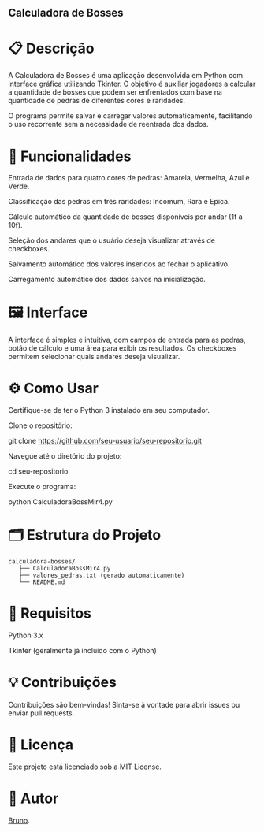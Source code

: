 ## Calculadora de Bosses

# 📋 Descrição

A Calculadora de Bosses é uma aplicação desenvolvida em Python com interface gráfica utilizando Tkinter. O objetivo é auxiliar jogadores a calcular a quantidade de bosses que podem ser enfrentados com base na quantidade de pedras de diferentes cores e raridades.

O programa permite salvar e carregar valores automaticamente, facilitando o uso recorrente sem a necessidade de reentrada dos dados.

# 🚀 Funcionalidades

Entrada de dados para quatro cores de pedras: Amarela, Vermelha, Azul e Verde.

Classificação das pedras em três raridades: Incomum, Rara e Epica.

Cálculo automático da quantidade de bosses disponíveis por andar (1f a 10f).

Seleção dos andares que o usuário deseja visualizar através de checkboxes.

Salvamento automático dos valores inseridos ao fechar o aplicativo.

Carregamento automático dos dados salvos na inicialização.

# 🖼️ Interface

A interface é simples e intuitiva, com campos de entrada para as pedras, botão de cálculo e uma área para exibir os resultados. Os checkboxes permitem selecionar quais andares deseja visualizar.

# ⚙️ Como Usar

Certifique-se de ter o Python 3 instalado em seu computador.

Clone o repositório:

git clone https://github.com/seu-usuario/seu-repositorio.git

Navegue até o diretório do projeto:

cd seu-repositorio

Execute o programa:

python CalculadoraBossMir4.py

# 🗂️ Estrutura do Projeto
```
calculadora-bosses/
   ├── CalculadoraBossMir4.py
   ├── valores_pedras.txt (gerado automaticamente)
   └── README.md
```
# 📝 Requisitos

Python 3.x

Tkinter (geralmente já incluído com o Python)

# 💡 Contribuições

Contribuições são bem-vindas! Sinta-se à vontade para abrir issues ou enviar pull requests.

# 📄 Licença

Este projeto está licenciado sob a MIT License.

# 👤 Autor
[Bruno](https://github.com/FBruno136).
